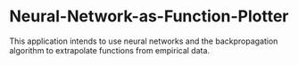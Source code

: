# Neural-Network-as-Function-Plotter
This application intends to use neural networks and the backpropagation algorithm to extrapolate functions from empirical data.

